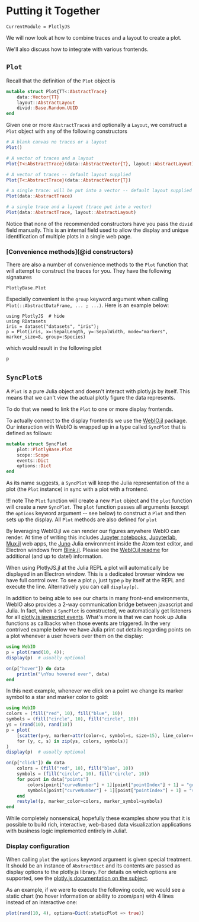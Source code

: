 # Putting it Together

```@meta
CurrentModule = PlotlyJS
```

We will now look at how to combine traces and a layout to create a plot.

We'll also discuss how to integrate with various frontends.

## `Plot`

Recall that the definition of the `Plot` object is

```julia
mutable struct Plot{TT<:AbstractTrace}
    data::Vector{TT}
    layout::AbstractLayout
    divid::Base.Random.UUID
end
```

Given one or more `AbstractTrace`s and optionally a `Layout`, we construct a
`Plot` object with any of the following constructors

```julia
# A blank canvas no traces or a layout
Plot()

# A vector of traces and a layout
Plot{T<:AbstractTrace}(data::AbstractVector{T}, layout::AbstractLayout)

# A vector of traces -- default layout supplied
Plot{T<:AbstractTrace}(data::AbstractVector{T})

# a single trace: will be put into a vector -- default layout supplied
Plot(data::AbstractTrace)

# a single trace and a layout (trace put into a vector)
Plot(data::AbstractTrace, layout::AbstractLayout)
```

Notice that none of the recommended constructors have you pass the `divid`
field manually. This is an internal field used to allow the display and
unique identification of multiple plots in a single web page.

### [Convenience methods](@id constructors)

There are also a number of convenience methods to the `Plot` function that will
attempt to construct the traces for you. They have the following signatures

```@docs
PlotlyBase.Plot
```

Especially convenient is the `group` keyword argument when calling
`Plot(::AbstractDataFrame, ... ; ...)`. Here is an example below:

```@repl iris_group
using PlotlyJS  # hide
using RDatasets
iris = dataset("datasets", "iris");
p = Plot(iris, x=:SepalLength, y=:SepalWidth, mode="markers", marker_size=8, group=:Species)
```

which would result in the following plot

```@example iris_group
p
```

## `SyncPlot`s

A `Plot` is a pure Julia object and doesn't interact with plotly.js by itself.
This means that we can't view the actual plotly figure the data represents.

To do that we need to link the `Plot` to one or more display frontends.

To actually connect to the display frontends we use the
[WebIO.jl](https://github.com/JuliaGizmos/WebIO.jl) package. Our interaction
with WebIO is wrapped up in a type called `SyncPlot` that is defined as
follows:

```julia
mutable struct SyncPlot
    plot::PlotlyBase.Plot
    scope::Scope
    events::Dict
    options::Dict
end
```

As its name suggests, a `SyncPlot` will keep the Julia representation of the a
plot (the `Plot` instance) in sync with a plot with a frontend.

!!! note
    The `Plot` function will create a new `Plot` object and the `plot` function
    will create a new `SyncPlot`. The `plot` function passes all arguments
    (except the `options` keyword argument -- see below) to construct a `Plot`
    and then sets up the display. All `Plot` methods are also defined for
    `plot`

By leveraging WebIO.jl we can render our figures anywhere WebIO can render. At
time of writing this includes [Jupyter notebooks](https://jupyter.org/),
[Jupyterlab](https://github.com/jupyterlab/jupyterlab),
[Mux.jl](https://github.com/JuliaWeb/Mux.jl) web apps, the
[Juno](https://junolab.org/) Julia environment inside the Atom text editor, and
Electron windows from [Blink.jl](https://github.com/JuliaGizmos/Blink.jl). Please
see the [WebIO.jl readme](https://github.com/JuliaGizmos/WebIO.jl) for
additional (and up to date!) information.

When using PlotlyJS.jl at the Julia REPL a plot will automatically be displayed
in an Electron window. This is a dedicated browser window we have full control
over. To see a plot `p`, just type `p` by itself at the REPL and execute the
line. Alternatively you can call `display(p)`.

In addition to being able to see our charts in many front-end environments,
WebIO also provides a 2-way communication bridge between javascript and Julia.
In fact, when a `SyncPlot` is constructed, we automatically get listeners for
all [plotly.js javascript events](https://plotly.com/javascriptplotlyjs-events/).
What's more is that we can hook up Julia functions as callbacks when those
events are triggered. In the very contrived example below we have Julia print
out details regarding points on a plot whenever a user hovers over them on the
display:

```julia
using WebIO
p = plot(rand(10, 4));
display(p)  # usually optional

on(p["hover"]) do data
    println("\nYou hovered over", data)
end
```

In this next example, whenever we click on a point we change its marker symbol
to a star and marker color to gold:

```julia
using WebIO
colors = (fill("red", 10), fill("blue", 10))
symbols = (fill("circle", 10), fill("circle", 10))
ys = (rand(10), rand(10))
p = plot(
    [scatter(y=y, marker=attr(color=c, symbol=s, size=15), line_color=c[1])
    for (y, c, s) in zip(ys, colors, symbols)]
)
display(p)  # usually optional

on(p["click"]) do data
    colors = (fill("red", 10), fill("blue", 10))
    symbols = (fill("circle", 10), fill("circle", 10))
    for point in data["points"]
        colors[point["curveNumber"] + 1][point["pointIndex"] + 1] = "gold"
        symbols[point["curveNumber"] + 1][point["pointIndex"] + 1] = "star"
    end
    restyle!(p, marker_color=colors, marker_symbol=symbols)
end
```

While completely nonsensical, hopefully these examples show you that it is
possible to build rich, interactive, web-based data visualization applications
with business logic implemented entirely in Julia!.

### Display configuration

When calling `plot` the `options` keyword argument is given special treatment.
It should be an instance of `AbstractDict` and its contents are passed as
display options to the plotly.js library. For details on which options are
supported, see the [plotly.js documentation on the
subject](https://plotly.com/javascriptconfiguration-options/).

As an example, if we were to execute the following code, we would see a static
chart (no hover information or ability to zoom/pan) with 4 lines instead of an
interactive one:

```julia
plot(rand(10, 4), options=Dict(:staticPlot => true))
```
